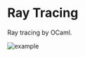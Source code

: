 # Ray Tracing

Ray tracing by OCaml.

![example](https://github.com/sndtkrh/raytracing/wiki/images/output.png)

